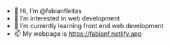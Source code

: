- 👋 Hi, I’m @fabianfleitas
- 👀 I’m interested in web development
- 🌱 I’m currently learning front end web development
- 📫 My webpage is https://fabianf.netlify.app


